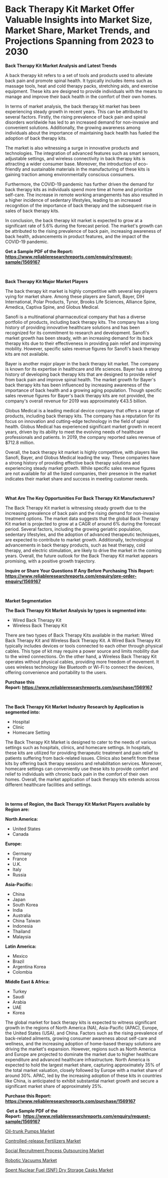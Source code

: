 <p><h1>Back Therapy Kit Market Offer Valuable Insights into Market Size, Market Share, Market Trends, and Projections Spanning from 2023 to 2030</h1></p><p><strong>Back Therapy Kit Market Analysis and Latest Trends</strong></p>
<p><p>A back therapy kit refers to a set of tools and products used to alleviate back pain and promote spinal health. It typically includes items such as massage tools, heat and cold therapy packs, stretching aids, and exercise equipment. These kits are designed to provide individuals with the means to manage and improve their back health in the comfort of their own homes.</p><p>In terms of market analysis, the back therapy kit market has been experiencing steady growth in recent years. This can be attributed to several factors. Firstly, the rising prevalence of back pain and spinal disorders worldwide has led to an increased demand for non-invasive and convenient solutions. Additionally, the growing awareness among individuals about the importance of maintaining back health has fueled the adoption of back therapy kits.</p><p>The market is also witnessing a surge in innovative products and technologies. The integration of advanced features such as smart sensors, adjustable settings, and wireless connectivity in back therapy kits is attracting a wider consumer base. Moreover, the introduction of eco-friendly and sustainable materials in the manufacturing of these kits is gaining traction among environmentally conscious consumers.</p><p>Furthermore, the COVID-19 pandemic has further driven the demand for back therapy kits as individuals spend more time at home and prioritize self-care. The increase in remote working arrangements has also resulted in a higher incidence of sedentary lifestyles, leading to an increased recognition of the importance of back therapy and the subsequent rise in sales of back therapy kits.</p><p>In conclusion, the back therapy kit market is expected to grow at a significant rate of 5.6% during the forecast period. The market's growth can be attributed to the rising prevalence of back pain, increasing awareness of back health, advancements in product features, and the impact of the COVID-19 pandemic.</p></p>
<p><strong>Get a Sample PDF of the Report:&nbsp; <a href="https://www.reliableresearchreports.com/enquiry/request-sample/1569167">https://www.reliableresearchreports.com/enquiry/request-sample/1569167</a></strong></p>
<p>&nbsp;</p>
<p><strong>Back Therapy Kit Major Market Players</strong></p>
<p><p>The back therapy kit market is highly competitive with several key players vying for market share. Among these players are Sanofi, Bayer, DIH International, Polar Products, Tynor, Brooks Life Sciences, Alliance Spine, Amedica, Captiva Spine, and Globus Medical. </p><p>Sanofi is a multinational pharmaceutical company that has a diverse portfolio of products, including back therapy kits. The company has a long history of providing innovative healthcare solutions and has been recognized for its commitment to research and development. Sanofi's market growth has been steady, with an increasing demand for its back therapy kits due to their effectiveness in providing pain relief and improving mobility. However, specific sales revenue figures for Sanofi's back therapy kits are not available.</p><p>Bayer is another major player in the back therapy kit market. The company is known for its expertise in healthcare and life sciences. Bayer has a strong history of developing back therapy kits that are designed to provide relief from back pain and improve spinal health. The market growth for Bayer's back therapy kits has been influenced by increasing awareness of the importance of back health and a growing aging population. Though specific sales revenue figures for Bayer's back therapy kits are not provided, the company's overall revenue for 2019 was approximately €43.5 billion.</p><p>Globus Medical is a leading medical device company that offers a range of products, including back therapy kits. The company has a reputation for its focus on innovation and cutting-edge technology in the field of spinal health. Globus Medical has experienced significant market growth in recent years, driven by its ability to meet the evolving needs of healthcare professionals and patients. In 2019, the company reported sales revenue of $712.8 million.</p><p>Overall, the back therapy kit market is highly competitive, with players like Sanofi, Bayer, and Globus Medical leading the way. These companies have a strong history of providing effective back therapy solutions and experiencing steady market growth. While specific sales revenue figures are not available for all the listed companies, their presence in the market indicates their market share and success in meeting customer needs.</p></p>
<p>&nbsp;</p>
<p><strong>What Are The Key Opportunities For Back Therapy Kit Manufacturers?</strong></p>
<p><p>The Back Therapy Kit market is witnessing steady growth due to the increasing prevalence of back pain and the rising demand for non-invasive treatment options. The market data suggests that the global Back Therapy Kit market is projected to grow at a CAGR of around 6% during the forecast period. Several factors, including the growing geriatric population, sedentary lifestyles, and the adoption of advanced therapeutic techniques, are expected to contribute to market growth. Additionally, technological advancements in back therapy products, such as heat therapy, cold therapy, and electric stimulation, are likely to drive the market in the coming years. Overall, the future outlook for the Back Therapy Kit market appears promising, with a positive growth trajectory.</p></p>
<p><strong>Inquire or Share Your Questions If Any Before Purchasing This Report: <a href="https://www.reliableresearchreports.com/enquiry/pre-order-enquiry/1569167">https://www.reliableresearchreports.com/enquiry/pre-order-enquiry/1569167</a></strong></p>
<p>&nbsp;</p>
<p><strong>Market Segmentation</strong></p>
<p><strong>The Back Therapy Kit Market Analysis by types is segmented into:</strong></p>
<p><ul><li>Wired Back Therapy Kit</li><li>Wireless Back Therapy Kit</li></ul></p>
<p><p>There are two types of Back Therapy Kits available in the market: Wired Back Therapy Kit and Wireless Back Therapy Kit. A Wired Back Therapy Kit typically includes devices or tools connected to each other through physical cables. This type of kit may require a power source and limits mobility due to the wired connections. On the other hand, a Wireless Back Therapy Kit operates without physical cables, providing more freedom of movement. It uses wireless technology like Bluetooth or Wi-Fi to connect the devices, offering convenience and portability to the users.</p></p>
<p><strong>Purchase this Report:&nbsp;<a href="https://www.reliableresearchreports.com/purchase/1569167">https://www.reliableresearchreports.com/purchase/1569167</a></strong></p>
<p>&nbsp;</p>
<p><strong>The Back Therapy Kit Market Industry Research by Application is segmented into:</strong></p>
<p><ul><li>Hospital</li><li>Clinic</li><li>Homecare Setting</li></ul></p>
<p><p>The Back Therapy Kit Market is designed to cater to the needs of various settings such as hospitals, clinics, and homecare settings. In hospitals, these kits are utilized for providing therapeutic treatment and pain relief to patients suffering from back-related issues. Clinics also benefit from these kits by offering back therapy sessions and rehabilitation services. Moreover, homecare settings can conveniently use these kits to provide comfort and relief to individuals with chronic back pain in the comfort of their own homes. Overall, the market application of back therapy kits extends across different healthcare facilities and settings.</p></p>
<p>&nbsp;</p>
<p><strong>In terms of Region, the Back Therapy Kit Market Players available by Region are:</strong></p>
<p>
    <p> <strong> North America: </strong>
        <ul>
            <li>United States</li>
            <li>Canada</li>
        </ul>
        </p> 
    <p> <strong> Europe: </strong>
        <ul>
            <li>Germany</li>
            <li>France</li>
            <li>U.K.</li>
            <li>Italy</li>
            <li>Russia</li>
        </ul>
        </p> 
    <p> <strong> Asia-Pacific: </strong>
        <ul>
            <li>China</li>
            <li>Japan</li>
            <li>South Korea</li>
            <li>India</li>
            <li>Australia</li>
            <li>China Taiwan</li>
            <li>Indonesia</li>
            <li>Thailand</li>
            <li>Malaysia</li>
        </ul>
        </p> 
    <p> <strong> Latin America: </strong>
        <ul>
            <li>Mexico</li>
            <li>Brazil</li>
            <li>Argentina Korea</li>
            <li>Colombia</li>
        </ul>
        </p> 
    <p> <strong> Middle East & Africa: </strong>
        <ul>
            <li>Turkey</li>
            <li>Saudi</li>
            <li>Arabia</li>
            <li>UAE</li>
            <li>Korea</li>
        </ul>
    </p>
    </p>
<p><p>The global market for back therapy kits is expected to witness significant growth in the regions of North America (NA), Asia-Pacific (APAC), Europe, the United States (USA), and China. Factors such as the rising prevalence of back-related ailments, growing consumer awareness about self-care and wellness, and the increasing adoption of home-based therapy solutions are driving the market's expansion. However, regions such as North America and Europe are projected to dominate the market due to higher healthcare expenditure and advanced healthcare infrastructure. North America is expected to hold the largest market share, capturing approximately 35% of the total market valuation, closely followed by Europe with a market share of around 30%. APAC, led by the increasing adoption of these kits in countries like China, is anticipated to exhibit substantial market growth and secure a significant market share of approximately 25%.</p></p>
<p><strong>Purchase this Report: <a href="https://www.reliableresearchreports.com/purchase/1569167">https://www.reliableresearchreports.com/purchase/1569167</a></strong></p>
<p>&nbsp;<strong>Get a Sample PDF of the Report:&nbsp;&nbsp;<a href="https://www.reliableresearchreports.com/enquiry/request-sample/1569167">https://www.reliableresearchreports.com/enquiry/request-sample/1569167</a></strong></p>
<p><strong></strong></p>
<p><p><a href="https://www.linkedin.com/pulse/oil-trunk-pumps-market-size-share-global-analysis/">Oil-trunk Pumps Market</a></p><p><a href="https://medium.com/@javiermante/controlled-release-fertilizers-market-report-reveals-the-latest-trends-and-growth-opportunities-of-55a6ceae8122">Controlled-release Fertilizers Market</a></p><p><a href="https://github.com/rahu1505/Market-Research-Report-List-1/blob/main/social-recruitment-process-outsourcing-market.md">Social Recruitment Process Outsourcing Market</a></p><p><a href="https://medium.com/@laneygibson1991/robotic-vacuums-market-trends-and-market-analysis-forecasted-for-period-2023-2030-ce8abc4c97ae">Robotic Vacuums Market</a></p><p><a href="https://www.linkedin.com/pulse/spent-nuclear-fuel-snf-dry-storage-casks-market-research/">Spent Nuclear Fuel (SNF) Dry Storage Casks Market</a></p></p>